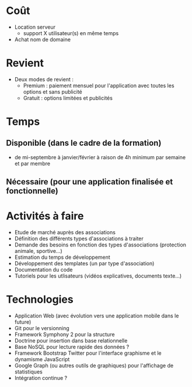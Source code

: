# Coût
* Location serveur
    * support X utilisateur(s) en même temps
* Achat nom de domaine


# Revient
* Deux modes de revient :
  * Premium : paiement mensuel pour l'application avec toutes les options et sans publicité
  * Gratuit : options limitées et publicités

# Temps

## Disponible (dans le cadre de la formation)
* de mi-septembre à janvier/février à raison de 4h minimum par semaine et par membre

## Nécessaire (pour une application finalisée et fonctionnelle)

# Activités à faire
* Etude de marché auprès des associations
* Définition des différents types d'associations à traiter
* Demande des besoins en fonction des types d'associations (protection animale, sportive...)
* Estimation du temps de développement
* Développement des templates (un par type d'association)
* Documentation du code
* Tutoriels pour les utlisateurs (vidéos explicatives, documents texte...)

# Technologies
* Application Web (avec évolution vers une application mobile dans le future)
* Git pour le versionning
* Framework Symphony 2 pour la structure
* Doctrine pour insertion dans base relationnelle
* Base NoSQL pour lecture rapide des données ?
* Framework Bootstrap Twitter pour l'interface graphisme et le dynamisme JavaScript
* Google Graph (ou autres outils de graphiques) pour l'affichage de statistiques
* Intégration continue ? 
